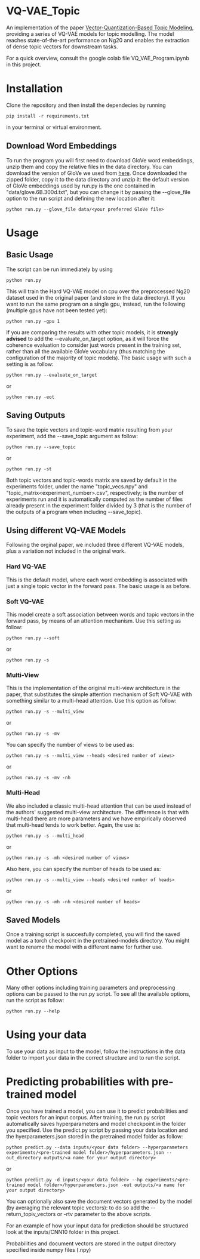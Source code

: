 # VQ-VAE_Topic
An implementation of the paper [Vector-Quantization-Based Topic Modeling](https://dl.acm.org/doi/10.1145/3450946), providing a series of VQ-VAE models for topic modelling. The model reaches state-of-the-art performance on Ng20 and enables the extraction of dense topic vectors for downstream tasks.

For a quick overview, consult the google colab file VQ_VAE_Program.ipynb in this project.

# Installation
Clone the repository and then install the dependecies by running
```
pip install -r requirements.txt
```
in your terminal or virtual environment.
## Download Word Embeddings
To run the program you will first need to download GloVe word embeddings, unzip them and copy the relative files in the data directory. You can download the version of GloVe we used from [here](https://nlp.stanford.edu/data/glove.6B.zip). Once downloaded the zipped folder, copy it to the data directory and unzip it: the default version of GloVe embeddings used by run.py is the one contained in "data/glove.6B.300d.txt", but you can change it by passing the --glove_file option to the run script and defining the new location after it:
```
python run.py --glove_file data/<your preferred GloVe file>
```
# Usage
## Basic Usage
The script can be run immediately by using
```
python run.py
```
This will train the Hard VQ-VAE model on cpu over the preprocessed Ng20 dataset used in the original paper (and store in the data directory). If you want to run the same program on a single gpu, instead, run the following (multiple gpus have not been tested yet):
```
python run.py -gpu 1
```
If you are comparing the results with other topic models, it is **strongly advised** to add the --evaluate_on_target option, as it will force the coherence evaluation to consider just words present in the training set, rather than all the available GloVe vocabulary (thus matching the configuration of the majority of topic models). The basic usage with such a setting is as follow:
```
python run.py --evaluate_on_target
```
or
```
python run.py -eot
```
## Saving Outputs
To save the topic vectors and topic-word matrix resulting from your experiment, add the --save_topic argument as follow:
```
python run.py --save_topic
```
or
```
python run.py -st
```
Both topic vectors and topic-words matrix are saved by default in the experiments folder, under the name "topic_vecs<experiment number>.npy" and "topic_matrix<experiment_number>.csv", respectively; <experiment number> is the number of experiments run and it is automatically computed as the number of files already present in the experiment folder divided by 3 (that is the number of the outputs of a program when including --save_topic).
## Using different VQ-VAE Models
Following the orginal paper, we included three different VQ-VAE models, plus a variation not included in the original work.
### Hard VQ-VAE
This is the default model, where each word embedding is associated with just a single topic vector in the forward pass. The basic usage is as before.
### Soft VQ-VAE
This model create a soft association between words and topic vectors in the forward pass, by means of an attention mechanism. Use this setting as follow:
```
python run.py --soft
```
or
```
python run.py -s
```
### Multi-View
This is the implementation of the original multi-view architecture in the paper, that substitutes the simple attention mechanism of Soft VQ-VAE with something similar to a multi-head attention. Use this option as follow:
```
python run.py -s --multi_view
```
or
```
python run.py -s -mv
```
You can specify the number of views to be used as:
```
python run.py -s --multi_view --heads <desired number of views>
```
or
```
python run.py -s -mv -nh
```
### Multi-Head
We also included a classic multi-head attention that can be used instead of the authors' suggested multi-view architecture. The difference is that with multi-head there are more parameters and we have empirically observed that multi-head tends to work better. Again, the use is:
```
python run.py -s --multi_head
```
or
```
python run.py -s -mh <desired number of views>
```
Also here, you can specify the number of heads to be used as:
```
python run.py -s --multi_view --heads <desired number of heads>
```
or
```
python run.py -s -mh -nh <desired number of heads>
```
## Saved Models
Once a training script is succesfully completed, you will find the saved model as a torch checkpoint in the pretrained-models directory. You might want to rename the model with a different name for further use.

# Other Options
 Many other options including training parameters and preprocessing options can be passed to the run.py script. To see all the available options, run the script as follow:
```
python run.py --help
```
# Using your data
 To use your data as input to the model, follow the instructions in the data folder to import your data in the correct structure and to run the script.

 
# Predicting probabilities with pre-trained model
 Once you have trained a model, you can use it to predict probabilities and topic vectors for an input corpus. 
 After training, the run.py script automatically saves hyperparameters and model checkpoint in the folder you specified.
 Use the predict.py script by passing your data location and the hyerparameters.json stored in the pretrained model folder as follow:
 ```
python predict.py --data inputs/<your data folder> --hyperparameters experiments/<pre-trained model folder>/hyperparameters.json --out_directory outputs/<a name for your output directory>
```
 or
  ```
python predict.py -d inputs/<your data folder> --hp experiments/<pre-trained model folder>/hyperparameters.json -out outputs/<a name for your output directory>
```
 
 You can optionally also save the document vectors generated by the model (by averaging the relevant topic vectors): to do so add the --return_topiv_vectors or -rtv parameter to the above scripts.
 
 For an example of how your input data for prediction should be structured look at the inputs/CNN10 folder in this project.
 
 Probabilities and document vectors are stored in the output directory specified inside numpy files (.npy)
